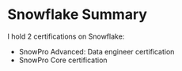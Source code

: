 # Snowflake Summary
I hold 2 certifications on Snowflake:
- SnowPro Advanced: Data engineer certification
- SnowPro Core certification




















